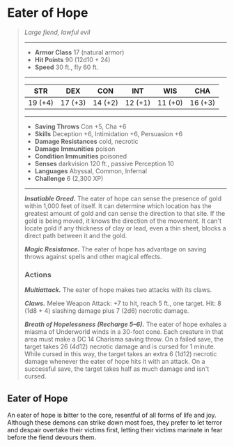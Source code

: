 # Eater of Hope
>*Large fiend, lawful evil*
>___
>- **Armor Class** 17 (natural armor)
>- **Hit Points** 90 (12d10 + 24)
>- **Speed** 30 ft., fly 60 ft.
>___
>|STR|DEX|CON|INT|WIS|CHA|
>|:---:|:---:|:---:|:---:|:---:|:---:|
>|19 (+4)|17 (+3)|14 (+2)|12 (+1)|11 (+0)|16 (+3)|
>___
>- **Saving Throws** Con +5, Cha +6
>- **Skills** Deception +6, Intimidation +6, Persuasion +6
>- **Damage Resistances** cold, necrotic
>- **Damage Immunities** poison
>- **Condition Immunities** poisoned
>- **Senses** darkvision 120 ft., passive Perception 10
>- **Languages** Abyssal, Common, Infernal
>- **Challenge** 6 (2,300 XP)
>___
>***Insatiable Greed.*** The eater of hope can sense the presence of gold within 1,000 feet of itself. It can determine which location has the greatest amount of gold and can sense the direction to that site. If the gold is being moved, it knows the direction of the movement. It can't locate gold if any thickness of clay or lead, even a thin sheet, blocks a direct path between it and the gold.  
>
>***Magic Resistance.*** The eater of hope has advantage on saving throws against spells and other magical effects.  
>
>### Actions
>***Multiattack.*** The eater of hope makes two attacks with its claws.  
>
>***Claws.*** Melee Weapon Attack: +7 to hit, reach 5 ft., one target. Hit: 8 (1d8 + 4) slashing damage plus 7 (2d6) necrotic damage.  
>
>***Breath of Hopelessness (Recharge 5–6).*** The eater of hope exhales a miasma of Underworld winds in a 30-foot cone. Each creature in that area must make a DC 14 Charisma saving throw. On a failed save, the target takes 26 (4d12) necrotic damage and is cursed for 1 minute. While cursed in this way, the target takes an extra 6 (1d12) necrotic damage whenever the eater of hope hits it with an attack. On a successful save, the target takes half as much damage and isn't cursed.
## Eater of Hope
An eater of hope is bitter to the core, resentful of all forms of life and joy. Although these demons can strike down most foes, they prefer to let terror and despair overtake their victims first, letting their victims marinate in fear before the fiend devours them.